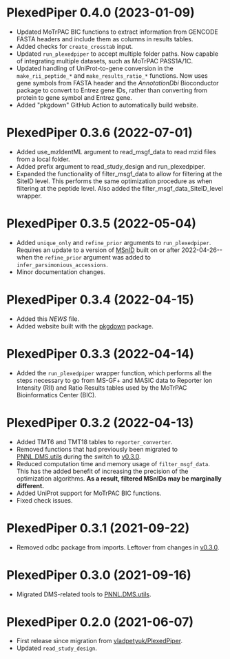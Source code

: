 # PlexedPiper 0.4.0 (2023-01-09)

-   Updated MoTrPAC BIC functions to extract information from GENCODE FASTA headers and include them as columns in results tables.
-   Added checks for `create_crosstab` input.
-   Updated `run_plexedpiper` to accept multiple folder paths. Now capable of integrating multiple datasets, such as MoTrPAC PASS1A/1C.
-   Updated handling of UniProt-to-gene conversion in the `make_rii_peptide_*` and `make_results_ratio_*` functions. Now uses gene symbols from FASTA header and the *AnnotationDbi* Bioconductor package to convert to Entrez gene IDs, rather than converting from protein to gene symbol and Entrez gene.
-   Added "pkgdown" GitHub Action to automatically build website.

# PlexedPiper 0.3.6 (2022-07-01)

-   Added use_mzIdentML argument to read_msgf_data to read mzid files from a local folder.
-   Added prefix argument to read_study_design and run_plexedpiper.
-   Expanded the functionality of filter_msgf_data to allow for filtering at the SiteID level. This performs the same optimization procedure as when filtering at the peptide level. Also added the filter_msgf_data_SiteID_level wrapper.

# PlexedPiper 0.3.5 (2022-05-04)

-   Added `unique_only` and `refine_prior` arguments to `run_plexedpiper`. Requires an update to a version of [MSnID](https://github.com/PNNL-Comp-Mass-Spec/MSnID) built on or after 2022-04-26--when the `refine_prior` argument was added to `infer_parsimonious_accessions`.
-   Minor documentation changes.

# PlexedPiper 0.3.4 (2022-04-15)

-   Added this *NEWS* file.
-   Added website built with the [pkgdown](https://pkgdown.r-lib.org/) package.

# PlexedPiper 0.3.3 (2022-04-14)

-   Added the `run_plexedpiper` wrapper function, which performs all the steps necessary to go from MS-GF+ and MASIC data to Reporter Ion Intensity (RII) and Ratio Results tables used by the MoTrPAC Bioinformatics Center (BIC).

# PlexedPiper 0.3.2 (2022-04-13)

-   Added TMT6 and TMT18 tables to `reporter_converter`.
-   Removed functions that had previously been migrated to [PNNL.DMS.utils](https://github.com/PNNL-Comp-Mass-Spec/PNNL.DMS.utils) during the switch to [v0.3.0](https://github.com/PNNL-Comp-Mass-Spec/PlexedPiper/releases/tag/0.3.0).
-   Reduced computation time and memory usage of `filter_msgf_data`. This has the added benefit of increasing the precision of the optimization algorithms. **As a result, filtered MSnIDs may be marginally different.**
-   Added UniProt support for MoTrPAC BIC functions.
-   Fixed check issues.

# PlexedPiper 0.3.1 (2021-09-22)

-   Removed odbc package from imports. Leftover from changes in [v0.3.0](https://github.com/PNNL-Comp-Mass-Spec/PlexedPiper/releases/tag/0.3.0).

# PlexedPiper 0.3.0 (2021-09-16)

-   Migrated DMS-related tools to [PNNL.DMS.utils](https://github.com/PNNL-Comp-Mass-Spec/PNNL.DMS.utils).

# PlexedPiper 0.2.0 (2021-06-07)

-   First release since migration from [vladpetyuk/PlexedPiper](https://github.com/vladpetyuk/PlexedPiper).
-   Updated `read_study_design`.

